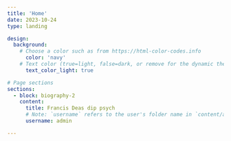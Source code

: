 ```yaml
---
title: 'Home'
date: 2023-10-24
type: landing

design:
  background:
    # Choose a color such as from https://html-color-codes.info
      color: 'navy'
    # Text color (true=light, false=dark, or remove for the dynamic theme color).
      text_color_light: true

# Page sections
sections:
  - block: biography-2
    content:
      title: Francis Deas dip psych
      # Note: `username` refers to the user's folder name in `content/authors/`
      username: admin

---
```



